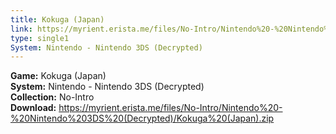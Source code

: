 ```yaml
---
title: Kokuga (Japan)
link: https://myrient.erista.me/files/No-Intro/Nintendo%20-%20Nintendo%203DS%20(Decrypted)/Kokuga%20(Japan).zip
type: single1
System: Nintendo - Nintendo 3DS (Decrypted)
---
```

<b>Game:</b> Kokuga (Japan)<br>
<b>System:</b> Nintendo - Nintendo 3DS (Decrypted)<br>
<b>Collection:</b> No-Intro<br>
<b>Download:</b> https://myrient.erista.me/files/No-Intro/Nintendo%20-%20Nintendo%203DS%20(Decrypted)/Kokuga%20(Japan).zip